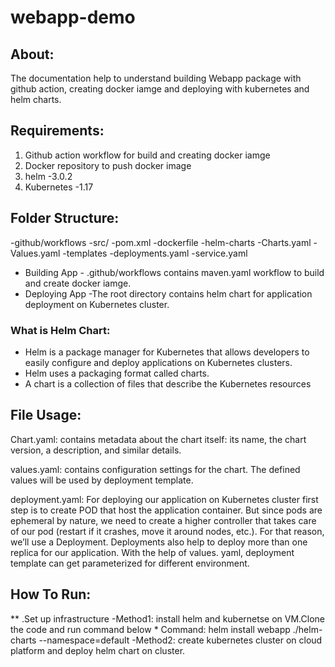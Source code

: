 # webapp-demo

## About:
The documentation help to understand building Webapp package with github action, creating docker iamge and deploying with kubernetes and helm charts.

## Requirements:

1. Github action workflow for build and creating docker iamge
2. Docker repository to push docker image
3. helm	-3.0.2
4. Kubernetes	-1.17


## Folder Structure:

-github/workflows
-src/
-pom.xml
-dockerfile
-helm-charts
  -Charts.yaml
  -Values.yaml
  -templates
    -deployments.yaml
    -service.yaml

* Building App - .github/workflows contains maven.yaml workflow to build and create docker iamge.
* Deploying App -The root directory contains helm chart for application deployment on Kubernetes cluster.

### What is Helm Chart:

- Helm is a package manager for Kubernetes that allows developers to easily configure and deploy applications on Kubernetes clusters.
- Helm uses a packaging format called charts.
- A chart is a collection of files that describe the Kubernetes resources
	
## File Usage:

Chart.yaml: contains metadata about the chart itself: its name, the chart version, a description, and similar details.

values.yaml: contains configuration settings for the chart. The defined values will be used by deployment template.

deployment.yaml: For deploying our application on Kubernetes cluster first step is to create POD that host the application container. But since pods are ephemeral by nature,
we need to create a higher controller that takes care of our pod (restart if it crashes, move it around nodes, etc.). For that reason, we’ll use a Deployment. Deployments also help to deploy more than one replica for our application.
With the help of values. yaml, deployment template can get parameterized for different environment.


## How To Run:

** .Set up infrastructure
    -Method1: install helm and kubernetse on VM.Clone the code and run command below
        * Command: helm install webapp ./helm-charts --namespace=default
    -Method2: create kubernetes cluster on cloud platform and deploy helm chart on cluster.

